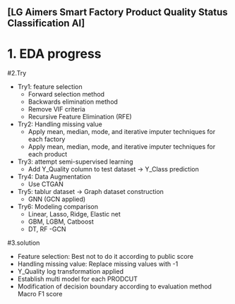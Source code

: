 ## [LG Aimers Smart Factory Product Quality Status Classification AI]

# 1. EDA progress
#2.Try
   - Try1: feature selection
     - Forward selection method
     - Backwards elimination method
     - Remove VIF criteria
     - Recursive Feature Elimination (RFE)
   - Try2: Handling missing value
     - Apply mean, median, mode, and iterative imputer techniques for each factory
     - Apply mean, median, mode, and iterative imputer techniques for each product
   - Try3: attempt semi-supervised learning
     - Add Y_Quality column to test dataset -> Y_Class prediction
   - Try4: Data Augmentation
     - Use CTGAN
   - Try5: tablur dataset -> Graph dataset construction
     - GNN (GCN applied)
   - Try6: Modeling comparison
     - Linear, Lasso, Ridge, Elastic net
     - GBM, LGBM, Catboost
     - DT, RF
     -GCN

#3.solution
   - Feature selection: Best not to do it according to public score
   - Handling missing value: Replace missing values with -1
   - Y_Quality log transformation applied
   - Establish multi model for each PRODCUT
   - Modification of decision boundary according to evaluation method Macro F1 score
